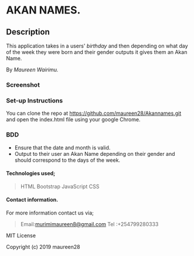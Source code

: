 # AKAN NAMES.

## Description
This application takes in a users' <em>birthday</em> and then depending on what day of the week they were born and their gender outputs it gives them an Akan Name.

By *Maureen Wairimu.*

### Screenshot

### Set-up Instructions
You can clone the repo at https://github.com/maureen28/Akannames.git and open the index.html file using your google Chrome.


### BDD
<ul>
<li>Ensure that the date and month is valid.</li>
<li>Output to their user an Akan Name depending on their gender and should correspond to the days of the week.</li>
</ul>

#### Technologies used;
> HTML
> Bootstrap
> JavaScript
> CSS

#### Contact information.
For more information contact us via;
> Email:murimimaureen8@gmail.com
> Tel :+254799280333

MIT License

Copyright (c) 2019 maureen28


